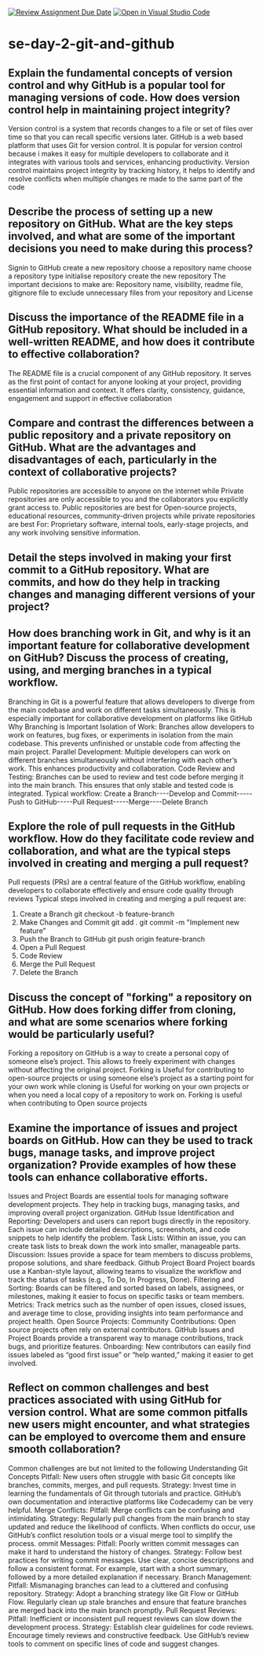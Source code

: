 [![Review Assignment Due Date](https://classroom.github.com/assets/deadline-readme-button-22041afd0340ce965d47ae6ef1cefeee28c7c493a6346c4f15d667ab976d596c.svg)](https://classroom.github.com/a/8wgCKhpZ)
[![Open in Visual Studio Code](https://classroom.github.com/assets/open-in-vscode-2e0aaae1b6195c2367325f4f02e2d04e9abb55f0b24a779b69b11b9e10269abc.svg)](https://classroom.github.com/online_ide?assignment_repo_id=15584838&assignment_repo_type=AssignmentRepo)
# se-day-2-git-and-github
## Explain the fundamental concepts of version control and why GitHub is a popular tool for managing versions of code. How does version control help in maintaining project integrity?
Version control is a system that records changes to a file or set of files over time so that you can recall specific versions later.
GitHub is a web based platform that uses Git for version control. It is popular for version control because i makes it easy for multiple developers to collaborate and it integrates with various tools and services, enhancing productivity.
Version control maintains project integrity by tracking history, it helps to identify and resolve conflicts when multiple changes re made to the same part of the code

## Describe the process of setting up a new repository on GitHub. What are the key steps involved, and what are some of the important decisions you need to make during this process?
Signin to GitHub
create a new repository
choose a repository name
choose a repository type
initialise repository
create the new repository
The important decisions to make are: Repository name, visibility, readme file, gitignore file to exclude unnecessary files from your repository and License

## Discuss the importance of the README file in a GitHub repository. What should be included in a well-written README, and how does it contribute to effective collaboration?
The README file is a crucial component of any GitHub repository. It serves as the first point of contact for anyone looking at your project, providing essential information and context. 
It offers clarity, consistency, guidance, engagement and support in effective collaboration 

## Compare and contrast the differences between a public repository and a private repository on GitHub. What are the advantages and disadvantages of each, particularly in the context of collaborative projects?
Public repositories are accessible to anyone on the internet  while Private repositories are only accessible to you and the collaborators you explicitly grant access to. 
Public repositories are best for Open-source projects, educational resources, community-driven projects while private repositories are best For: Proprietary software, internal tools, early-stage projects, and any work involving sensitive information.

## Detail the steps involved in making your first commit to a GitHub repository. What are commits, and how do they help in tracking changes and managing different versions of your project?

## How does branching work in Git, and why is it an important feature for collaborative development on GitHub? Discuss the process of creating, using, and merging branches in a typical workflow.
Branching in Git is a powerful feature that allows developers to diverge from the main codebase and work on different tasks simultaneously. This is especially important for collaborative development on platforms like GitHub
Why Branching is Important
Isolation of Work: Branches allow developers to work on features, bug fixes, or experiments in isolation from the main codebase. This prevents unfinished or unstable code from affecting the main project.
Parallel Development: Multiple developers can work on different branches simultaneously without interfering with each other’s work. This enhances productivity and collaboration.
Code Review and Testing: Branches can be used to review and test code before merging it into the main branch. This ensures that only stable and tested code is integrated.
Typical workflow:
Create a Branch----Develop and Commit-----Push to GitHub-----Pull Request-----Merge----Delete Branch

## Explore the role of pull requests in the GitHub workflow. How do they facilitate code review and collaboration, and what are the typical steps involved in creating and merging a pull request?
Pull requests (PRs) are a central feature of the GitHub workflow, enabling developers to collaborate effectively and ensure code quality through reviews
Typical steps involved in creating and merging a pull request are:
1. Create a Branch  git checkout -b feature-branch
2. Make Changes and Commit git add .
git commit -m "Implement new feature"
3. Push the Branch to GitHub git push origin feature-branch
4. Open a Pull Request
5. Code Review
6. Merge the Pull Request
7. Delete the Branch
## Discuss the concept of "forking" a repository on GitHub. How does forking differ from cloning, and what are some scenarios where forking would be particularly useful?
Forking a repository on GitHub is a way to create a personal copy of someone else’s project. This allows to freely experiment with changes without affecting the original project.
Forking is Useful for contributing to open-source projects or using someone else’s project as a starting point for your own work while cloning is Useful for working on your own projects or when you need a local copy of a repository to work on. 
Forking is useful when contributing to Open source projects

## Examine the importance of issues and project boards on GitHub. How can they be used to track bugs, manage tasks, and improve project organization? Provide examples of how these tools can enhance collaborative efforts.
Issues and Project Boards are essential tools for managing software development projects. They help in tracking bugs, managing tasks, and improving overall project organization.
GitHub Issue
Identification and Reporting: Developers and users can report bugs directly in the repository. Each issue can include detailed descriptions, screenshots, and code snippets to help identify the problem.
Task Lists: Within an issue, you can create task lists to break down the work into smaller, manageable parts.
Discussion: Issues provide a space for team members to discuss problems, propose solutions, and share feedback.
Github Project Board
Project boards use a Kanban-style layout, allowing teams to visualize the workflow and track the status of tasks (e.g., To Do, In Progress, Done).
Filtering and Sorting: Boards can be filtered and sorted based on labels, assignees, or milestones, making it easier to focus on specific tasks or team members.
Metrics: Track metrics such as the number of open issues, closed issues, and average time to close, providing insights into team performance and project health.
Open Source Projects:
Community Contributions: Open source projects often rely on external contributors. GitHub Issues and Project Boards provide a transparent way to manage contributions, track bugs, and prioritize features.
Onboarding: New contributors can easily find issues labeled as “good first issue” or “help wanted,” making it easier to get involved.

## Reflect on common challenges and best practices associated with using GitHub for version control. What are some common pitfalls new users might encounter, and what strategies can be employed to overcome them and ensure smooth collaboration?
Common challenges are but not limited to the following
Understanding Git Concepts
Pitfall: New users often struggle with basic Git concepts like branches, commits, merges, and pull requests.
Strategy: Invest time in learning the fundamentals of Git through tutorials and practice. GitHub’s own documentation and interactive platforms like Codecademy can be very helpful.
Merge Conflicts:
Pitfall: Merge conflicts can be confusing and intimidating.
Strategy: Regularly pull changes from the main branch to stay updated and reduce the likelihood of conflicts. When conflicts do occur, use GitHub’s conflict resolution tools or a visual merge tool to simplify the process.
ommit Messages:
Pitfall: Poorly written commit messages can make it hard to understand the history of changes.
Strategy: Follow best practices for writing commit messages. Use clear, concise descriptions and follow a consistent format. For example, start with a short summary, followed by a more detailed explanation if necessary.
Branch Management:
Pitfall: Mismanaging branches can lead to a cluttered and confusing repository.
Strategy: Adopt a branching strategy like Git Flow or GitHub Flow. Regularly clean up stale branches and ensure that feature branches are merged back into the main branch promptly.
Pull Request Reviews:
Pitfall: Inefficient or inconsistent pull request reviews can slow down the development process.
Strategy: Establish clear guidelines for code reviews. Encourage timely reviews and constructive feedback. Use GitHub’s review tools to comment on specific lines of code and suggest changes.
